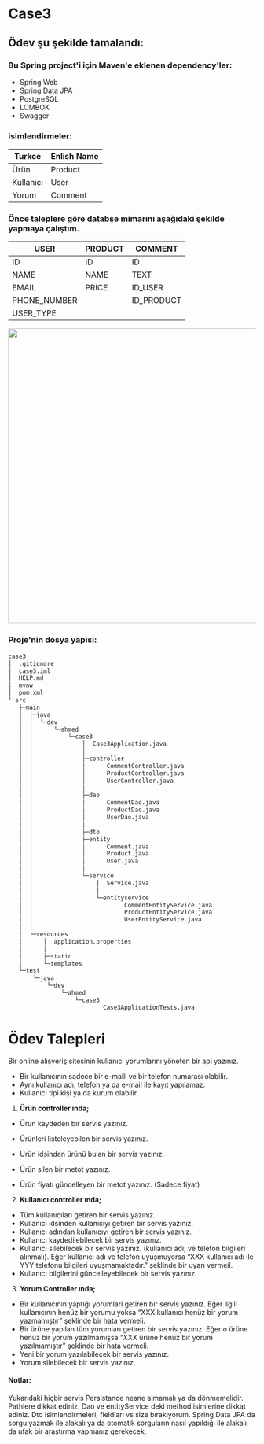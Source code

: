 # Case3
## Ödev şu şekilde tamalandı:

### Bu Spring project'i için Maven'e eklenen dependency'ler:

- Spring Web
- Spring Data JPA
- PostgreSQL
- LOMBOK
- Swagger

### isimlendirmeler:
| Turkce | Enlish Name |
|--------|-------------|
| Ürün   | Product     |
| Kullanıcı | User        |  
| Yorum  | Comment     |

### Önce taleplere göre databşe mimarını aşağıdaki şekilde yapmaya çalıştım.

| USER         | PRODUCT | COMMENT    |
|--------------|---------|------------|
| ID           | ID      | ID         |
| NAME         | NAME    | TEXT       |
| EMAIL        | PRICE   | ID_USER    |
| PHONE_NUMBER |         | ID_PRODUCT |
| USER_TYPE    |         |

<img src='https://user-images.githubusercontent.com/50663127/155712449-526040e8-eae0-4d8c-ab63-ed59e69c4819.PNG' width='600'>

### Proje'nin dosya yapisi:
```bash
case3
│  .gitignore
│  case3.iml
│  HELP.md
│  mvnw
│  pom.xml
└─src
   ├─main
   │  ├─java
   │  │  └─dev
   │  │      └─ahmed
   │  │          └─case3
   │  │              │  Case3Application.java
   │  │              │
   │  │              ├─controller
   │  │              │      CommentController.java
   │  │              │      ProductController.java
   │  │              │      UserController.java
   │  │              │
   │  │              ├─dao
   │  │              │      CommentDao.java
   │  │              │      ProductDao.java
   │  │              │      UserDao.java
   │  │              │
   │  │              ├─dto
   │  │              ├─entity
   │  │              │      Comment.java
   │  │              │      Product.java
   │  │              │      User.java
   │  │              │
   │  │              └─service
   │  │                  │  Service.java
   │  │                  │
   │  │                  └─entityservice
   │  │                          CommentEntityService.java
   │  │                          ProductEntityService.java
   │  │                          UserEntityService.java
   │  │
   │  └─resources
   │      │  application.properties
   │      │
   │      ├─static
   │      └─templates
   └─test
       └─java
           └─dev
               └─ahmed
                   └─case3
                           Case3ApplicationTests.java

```




# Ödev Talepleri
Bir online alışveriş sitesinin kullanıcı yorumlarını yöneten bir api yazınız.
- Bir kullanıcının sadece bir e-maili ve bir telefon numarası olabilir.
- Aynı kullanıcı adı, telefon ya da e-mail ile kayıt yapılamaz.
- Kullanıcı tipi kişi ya da kurum olabilir.



1. **Ürün controller ında;**

 - Ürün kaydeden bir servis yazınız.
  
 - Ürünleri listeleyebilen bir servis yazınız.
  
 - Ürün idsinden ürünü bulan bir servis yazınız.
  
 - Ürün silen bir metot yazınız.
  
 - Ürün fiyatı güncelleyen bir metot yazınız. (Sadece fiyat)
  
  
  
2. **Kullanıcı controller ında;**


- Tüm kullanıcıları getiren bir servis yazınız.
- Kullanıcı idsinden kullanıcıyı getiren bir servis yazınız.
- Kullanıcı adından kullanıcıyı getiren bir servis yazınız.
- Kullanıcı kaydedilebilecek bir servis yazınız.
- Kullanıcı silebilecek bir servis yazınız. (kullanıcı adı, ve telefon bilgileri alınmalı). Eğer kullanıcı
adı ve telefon uyuşmuyorsa “XXX kullanıcı adı ile YYY telefonu bilgileri uyuşmamaktadır.”
şeklinde bir uyarı vermeil.
- Kullanıcı bilgilerini güncelleyebilecek bir servis yazınız.


3. **Yorum Controller ında;**
- Bir kullanıcının yaptığı yorumlari getiren bir servis yazınız. Eğer ilgili kullanıcının henüz bir
yorumu yoksa “XXX kullanıcı henüz bir yorum yazmamıştır” şeklinde bir hata vermeli.
- Bir ürüne yapılan tüm yorumları getiren bir servis yazınız. Eğer o ürüne henüz bir yorum
yazılmamışsa “XXX ürüne henüz bir yorum yazılmamıştır” şeklinde bir hata vermeli.
- Yeni bir yorum yazılabilecek bir servis yazınız.
- Yorum silebilecek bir servis yazınız.
#### Notlar:
Yukarıdaki hiçbir servis Persistance nesne almamalı ya da dönmemelidir.
Pathlere dikkat ediniz.
Dao ve entityService deki method isimlerine dikkat ediniz.
Dto isimlendirmeleri, fieldları vs size bırakıyorum.
Spring Data JPA da sorgu yazmak ile alakalı ya da otomatik sorguların nasıl yapıldığı ile alakalı da ufak
bir araştırma yapmanız gerekecek. 
